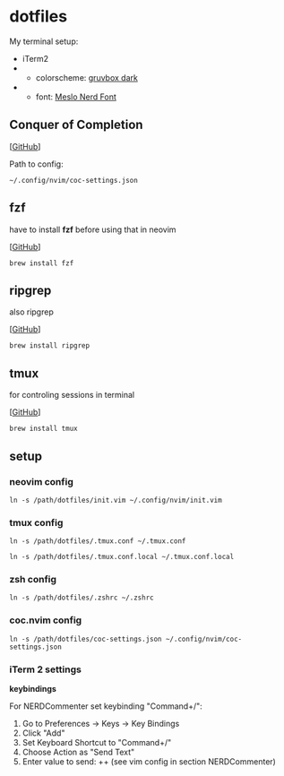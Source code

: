 # dotfiles

My terminal setup:

- iTerm2
- - colorscheme: [gruvbox dark](https://github.com/morhetz/gruvbox-contrib/blob/master/iterm2/gruvbox-dark.itermcolors)
- - font: [Meslo Nerd Font](https://www.nerdfonts.com/font-downloads)

## Conquer of Completion

[[GitHub](https://github.com/neoclide/coc.nvim)]

Path to config:

```
~/.config/nvim/coc-settings.json
```

## fzf

have to install **fzf** before using that in neovim

[[GitHub](https://github.com/junegunn/fzf#as-vim-plugin)]

```
brew install fzf
```

## ripgrep

also ripgrep

[[GitHub](https://github.com/BurntSushi/ripgrep)]

```
brew install ripgrep
```

## tmux

for controling sessions in terminal

[[GitHub](https://github.com/tmux/tmux)]

```
brew install tmux
```

## setup

### neovim config

```
ln -s /path/dotfiles/init.vim ~/.config/nvim/init.vim
```

### tmux config

```
ln -s /path/dotfiles/.tmux.conf ~/.tmux.conf
```

```
ln -s /path/dotfiles/.tmux.conf.local ~/.tmux.conf.local
```

### zsh config

```
ln -s /path/dotfiles/.zshrc ~/.zshrc
```

### coc.nvim config

```
ln -s /path/dotfiles/coc-settings.json ~/.config/nvim/coc-settings.json
```

### iTerm 2 settings

**keybindings**

For NERDCommenter set keybinding "Command+/":

1. Go to Preferences -> Keys -> Key Bindings
2. Click "Add"
3. Set Keyboard Shortcut to "Command+/"
4. Choose Action as "Send Text"
5. Enter value to send: ++ (see vim config in section NERDCommenter)
